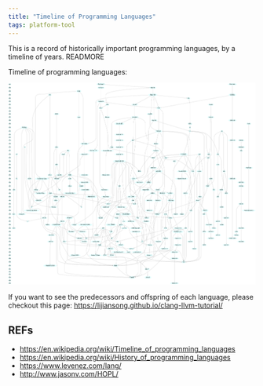 ```yaml
---
title: "Timeline of Programming Languages"
tags: platform-tool
---
```

This is a record of historically important programming languages, by a timeline of years.
READMORE

Timeline of programming languages:

![image](/blog-img/2019_07_30_lang_diagram.png "Source: http://rigaux.org/language-study/diagram.png")

If you want to see the predecessors and offspring of each language, please checkout this page: <https://lijiansong.github.io/clang-llvm-tutorial/>

## REFs

- <https://en.wikipedia.org/wiki/Timeline_of_programming_languages>
- <https://en.wikipedia.org/wiki/History_of_programming_languages>
- <https://www.levenez.com/lang/>
- <http://www.jasonv.com/HOPL/>

